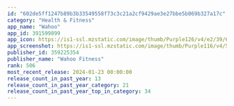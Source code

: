 ```yaml
---
id: "602de5ff1247b89b3b33549558f73c3c21a2cf9429ae3e27bbe5b069b327a17c"
category: "Health & Fitness"
app_name: "Wahoo"
app_id: 391599899
app_icon: https://is1-ssl.mzstatic.com/image/thumb/Purple126/v4/e2/39/6a/e2396a74-c3df-f3a9-9d50-75501e9482f0/AppIcon-0-0-1x_U007emarketing-0-10-0-85-220.png/1024x1024bb.png
app_screenshot: https://is1-ssl.mzstatic.com/image/thumb/Purple116/v4/55/bc/32/55bc32c4-788f-4b63-d195-fac22c8700b7/d75ce15c-4da3-4bae-90cd-2b1d952faa11_record.png/1242x2208bb.png
publisher_id: 359225354
publisher_name: "Wahoo Fitness"
rank: 506
most_recent_release: 2024-01-23 00:00:00
release_count_in_past_year: 13
release_count_in_past_year_category: 21
release_count_in_past_year_top_in_category: 34
---
```

